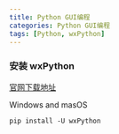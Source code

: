 ```yaml
---
title: Python GUI编程
categories: Python GUI编程
tags: [Python, wxPython]
---
```


### 安装 wxPython

[官网下载地址](https://www.wxpython.org/pages/downloads/)

Windows and masOS

```
pip install -U wxPython
```

